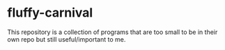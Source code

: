 # fluffy-carnival

This repository is a collection of programs that are too small to be in their own repo but still useful/important to me.
